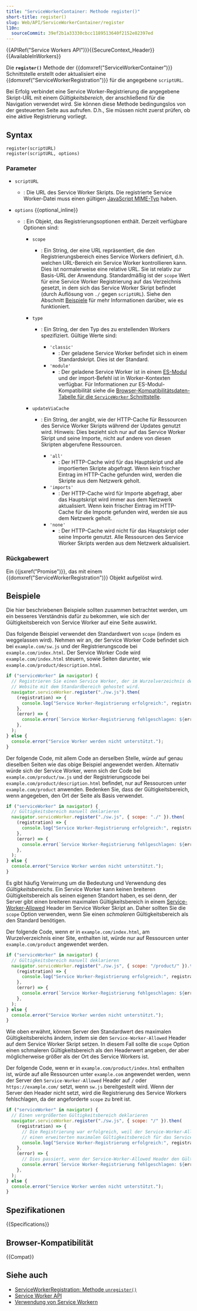 ```yaml
---
title: "ServiceWorkerContainer: Methode register()"
short-title: register()
slug: Web/API/ServiceWorkerContainer/register
l10n:
  sourceCommit: 39ef2b1a33330cbcc1189513640f2152e82397ed
---
```


{{APIRef("Service Workers API")}}{{SecureContext_Header}}{{AvailableInWorkers}}

Die **`register()`** Methode der
{{domxref("ServiceWorkerContainer")}} Schnittstelle erstellt oder aktualisiert eine
{{domxref("ServiceWorkerRegistration")}} für die angegebene `scriptURL`.

Bei Erfolg verbindet eine Service Worker-Registrierung die angegebene Skript-URL mit einem
_Gültigkeitsbereich_, der anschließend für die Navigation verwendet wird. Sie können diese Methode bedingungslos von der gesteuerten Seite aus aufrufen. D.h., Sie müssen nicht zuerst prüfen, ob eine aktive Registrierung vorliegt.

## Syntax

```js-nolint
register(scriptURL)
register(scriptURL, options)
```

### Parameter

- `scriptURL`
  - : Die URL des Service Worker Skripts. Die registrierte Service Worker-Datei muss einen gültigen [JavaScript MIME-Typ](/de/docs/Web/HTTP/Basics_of_HTTP/MIME_types#textjavascript) haben.
- `options` {{optional_inline}}

  - : Ein Objekt, das Registrierungsoptionen enthält. Derzeit verfügbare Optionen sind:

    - `scope`
      - : Ein String, der eine URL repräsentiert, die den
        Registrierungsbereich eines Service Workers definiert, d.h. welchen URL-Bereich ein Service Worker
        kontrollieren kann. Dies ist normalerweise eine relative URL. Sie ist relativ zur Basis-URL der
        Anwendung. Standardmäßig ist der `scope` Wert für eine Service Worker
        Registrierung auf das Verzeichnis gesetzt, in dem sich das Service Worker Skript befindet (durch Auflösung von `./` gegen `scriptURL`).
        Siehe den Abschnitt [Beispiele](#beispiele) für mehr Informationen darüber, wie es
        funktioniert.
    - `type`

      - : Ein String, der den Typ des zu erstellenden Workers spezifiziert. Gültige Werte sind:

        - `'classic'`
          - : Der geladene Service Worker befindet sich in einem Standardskript. Dies ist der Standard.
        - `'module'`
          - : Der geladene Service Worker ist in einem
            [ES-Modul](/de/docs/Web/JavaScript/Guide/Modules)
            und der import-Befehl ist in
            Worker-Kontexten verfügbar. Für Informationen zur ES-Modul-Kompatibilität siehe die [Browser-Kompatibilitätsdaten-Tabelle für die `ServiceWorker` Schnittstelle](/de/docs/Web/API/ServiceWorker#browser_compatibility).

    - `updateViaCache`

      - : Ein String, der angibt, wie der HTTP-Cache für Ressourcen des Service Worker Skripts während der Updates genutzt wird. Hinweis: Dies bezieht sich nur auf das Service Worker Skript und seine Importe, nicht auf andere von diesen Skripten abgerufene Ressourcen.

        - `'all'`
          - : Der HTTP-Cache wird für das Hauptskript und alle importierten Skripte abgefragt. Wenn kein frischer Eintrag im HTTP-Cache gefunden wird, werden die Skripte aus dem Netzwerk geholt.
        - `'imports'`
          - : Der HTTP-Cache wird für Importe abgefragt, aber das Hauptskript wird immer aus dem Netzwerk aktualisiert. Wenn kein frischer Eintrag im HTTP-Cache für die Importe gefunden wird, werden sie aus dem Netzwerk geholt.
        - `'none'`
          - : Der HTTP-Cache wird nicht für das Hauptskript oder seine Importe genutzt. Alle Ressourcen des Service Worker Skripts werden aus dem Netzwerk aktualisiert.

### Rückgabewert

Ein {{jsxref("Promise")}}, das mit einem {{domxref("ServiceWorkerRegistration")}}
Objekt aufgelöst wird.

## Beispiele

Die hier beschriebenen Beispiele sollten zusammen betrachtet werden, um ein besseres Verständnis
dafür zu bekommen, wie sich der Gültigkeitsbereich von Service Worker auf eine Seite auswirkt.

Das folgende Beispiel verwendet den Standardwert von `scope` (indem es weggelassen wird). Nehmen wir an, der Service Worker Code befindet sich bei `example.com/sw.js` und der Registrierungscode bei `example.com/index.html`. Der Service Worker Code wird `example.com/index.html` steuern, sowie Seiten darunter, wie `example.com/product/description.html`.

```js
if ("serviceWorker" in navigator) {
  // Registrieren Sie einen Service Worker, der im Wurzelverzeichnis der
  // Website mit dem Standardbereich gehostet wird.
  navigator.serviceWorker.register("./sw.js").then(
    (registration) => {
      console.log("Service Worker-Registrierung erfolgreich:", registration);
    },
    (error) => {
      console.error(`Service Worker-Registrierung fehlgeschlagen: ${error}`);
    },
  );
} else {
  console.error("Service Worker werden nicht unterstützt.");
}
```

Der folgende Code, mit allem Code an derselben Stelle, würde auf genau dieselben Seiten wie das obige Beispiel angewendet werden. Alternativ würde sich der Service Worker, wenn sich der Code bei `example.com/product/sw.js` und der Registrierungscode bei `example.com/product/description.html` befindet, nur auf Ressourcen unter `example.com/product` anwenden. Bedenken Sie, dass der Gültigkeitsbereich, wenn angegeben, den Ort der Seite als Basis verwendet.

```js
if ("serviceWorker" in navigator) {
  // Gültigkeitsbereich manuell deklarieren
  navigator.serviceWorker.register("./sw.js", { scope: "./" }).then(
    (registration) => {
      console.log("Service Worker-Registrierung erfolgreich:", registration);
    },
    (error) => {
      console.error(`Service Worker-Registrierung fehlgeschlagen: ${error}`);
    },
  );
} else {
  console.error("Service Worker werden nicht unterstützt.");
}
```

Es gibt häufig Verwirrung um die Bedeutung und Verwendung des _Gültigkeitsbereichs_. Ein Service Worker kann keinen breiteren Gültigkeitsbereich als seinen eigenen Standort haben, es sei denn, der Server gibt einen breiteren maximalen Gültigkeitsbereich in einem [Service-Worker-Allowed](https://w3c.github.io/ServiceWorker/#service-worker-allowed) Header im Service Worker Skript an. Daher sollten Sie die `scope` Option verwenden, wenn Sie einen _schmaleren_ Gültigkeitsbereich als den Standard benötigen.

Der folgende Code, wenn er in `example.com/index.html`, am Wurzelverzeichnis einer Site, enthalten ist, würde nur auf Ressourcen unter `example.com/product` angewendet werden.

```js
if ("serviceWorker" in navigator) {
  // Gültigkeitsbereich manuell deklarieren
  navigator.serviceWorker.register("./sw.js", { scope: "/product/" }).then(
    (registration) => {
      console.log("Service Worker-Registrierung erfolgreich:", registration);
    },
    (error) => {
      console.error(`Service Worker-Registrierung fehlgeschlagen: ${error}`);
    },
  );
} else {
  console.error("Service Worker werden nicht unterstützt.");
}
```

Wie oben erwähnt, können Server den Standardwert des maximalen Gültigkeitsbereichs ändern, indem sie den `Service-Worker-Allowed` Header auf dem Service Worker Skript setzen. In diesem Fall sollte die `scope` Option einen schmaleren Gültigkeitsbereich als den Headerwert angeben, der aber möglicherweise größer als der Ort des Service Workers ist.

Der folgende Code, wenn er in `example.com/product/index.html` enthalten ist, würde auf alle Ressourcen unter `example.com` angewendet werden, wenn der Server den `Service-Worker-Allowed` Header auf `/` oder `https://example.com/` setzt, wenn `sw.js` bereitgestellt wird. Wenn der Server den Header nicht setzt, wird die Registrierung des Service Workers fehlschlagen, da der angeforderte `scope` zu breit ist.

```js
if ("serviceWorker" in navigator) {
  // Einen vergrößerten Gültigkeitsbereich deklarieren
  navigator.serviceWorker.register("./sw.js", { scope: "/" }).then(
    (registration) => {
      // Die Registrierung war erfolgreich, weil der Service-Worker-Allowed Header
      // einen erweiterten maximalen Gültigkeitsbereich für das Service Worker Skript gesetzt hat
      console.log("Service Worker-Registrierung erfolgreich:", registration);
    },
    (error) => {
      // Dies passiert, wenn der Service-Worker-Allowed Header den Gültigkeitsbereich nicht erweitert
      console.error(`Service Worker-Registrierung fehlgeschlagen: ${error}`);
    },
  );
} else {
  console.error("Service Worker werden nicht unterstützt.");
}
```

## Spezifikationen

{{Specifications}}

## Browser-Kompatibilität

{{Compat}}

## Siehe auch

- [ServiceWorkerRegistration: Methode `unregister()`](/de/docs/Web/API/ServiceWorkerRegistration/unregister)
- [Service Worker API](/de/docs/Web/API/Service_Worker_API)
- [Verwendung von Service Workern](/de/docs/Web/API/Service_Worker_API/Using_Service_Workers)

